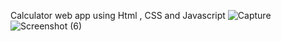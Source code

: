  Calculator web app using Html , CSS and Javascript
 ![Capture](https://github.com/user-attachments/assets/096ae944-84c8-455e-a69b-c7feeda95640)
![Screenshot (6)](https://github.com/user-attachments/assets/fe543b37-1932-472b-9ced-55c6825bc040)

